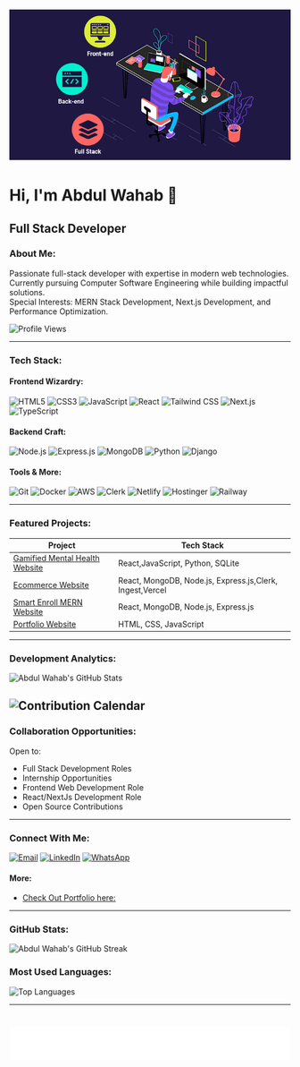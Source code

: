   # ![](gif3.gif)

# Hi, I'm Abdul Wahab 👋

## Full Stack Developer


### About Me:
Passionate full-stack developer with expertise in modern web technologies. Currently pursuing Computer Software Engineering while building impactful solutions.  
Special Interests: MERN Stack Development, Next.js Development, and Performance Optimization.

![Profile Views](https://komarev.com/ghpvc/?username=WahabCreations&color=brightgreen)


---

### Tech Stack:

#### Frontend Wizardry:
![HTML5](https://img.shields.io/badge/HTML5-%23E34F26.svg?style=for-the-badge&logo=html5&logoColor=white&label=)
![CSS3](https://img.shields.io/badge/CSS3-%231572B6.svg?style=for-the-badge&logo=css3&logoColor=white&label=)
![JavaScript](https://img.shields.io/badge/JavaScript-%23F7DF1E.svg?style=for-the-badge&logo=javascript&logoColor=white&label=)
![React](https://img.shields.io/badge/React-%2300D6F7.svg?style=for-the-badge&logo=react&logoColor=white&label=)
![Tailwind CSS](https://img.shields.io/badge/Tailwind_CSS-%2338BDF8.svg?style=for-the-badge&logo=tailwind-css&logoColor=white&label=)
![Next.js](https://img.shields.io/badge/Next.js-%23000000.svg?style=for-the-badge&logo=next.js&logoColor=white&label=)
![TypeScript](https://img.shields.io/badge/TypeScript-%233178C6.svg?style=for-the-badge&logo=typescript&logoColor=white&label=)

#### Backend Craft:
![Node.js](https://img.shields.io/badge/Node.js-%2361DAFB.svg?style=for-the-badge&logo=node.js&logoColor=white&label=)
![Express.js](https://img.shields.io/badge/Express.js-%23404d59.svg?style=for-the-badge&logo=express&logoColor=white&label=)
![MongoDB](https://img.shields.io/badge/MongoDB-%2347A248.svg?style=for-the-badge&logo=mongodb&logoColor=white&label=)
![Python](https://img.shields.io/badge/Python-%233776AB.svg?style=for-the-badge&logo=python&logoColor=white&label=)
![Django](https://img.shields.io/badge/Django-%23092E20.svg?style=for-the-badge&logo=django&logoColor=white&label=)

#### Tools & More:
![Git](https://img.shields.io/badge/Git-%23F05032.svg?style=for-the-badge&logo=git&logoColor=white&label=)
![Docker](https://img.shields.io/badge/Docker-%232496ED.svg?style=for-the-badge&logo=docker&logoColor=white&label=)
![AWS](https://img.shields.io/badge/AWS-%23232F3E.svg?style=for-the-badge&logo=amazon-aws&logoColor=white&label=)
![Clerk](https://img.shields.io/badge/Clerk-%23000000.svg?style=for-the-badge&logo=clerk&logoColor=white&label=)
![Netlify](https://img.shields.io/badge/Netlify-%23000000.svg?style=for-the-badge&logo=netlify&logoColor=white&label=)
![Hostinger](https://img.shields.io/badge/Hostinger-%23323272.svg?style=for-the-badge&logo=hostinger&logoColor=white&label=)
![Railway](https://img.shields.io/badge/Railway-%234CC84E.svg?style=for-the-badge&logo=railway&logoColor=white&label=)




---

### Featured Projects:

| Project | Tech Stack |
| ------- | ---------- |
| [Gamified Mental Health Website](https://github.com/WahabCreations/gamified-web-app) | React,JavaScript, Python, SQLite |
| [Ecommerce Website](https://github.com/WahabCreations/ecommerce-quickcart) | React, MongoDB, Node.js, Express.js,Clerk, Ingest,Vercel |
| [Smart Enroll MERN Website](https://github.com/WahabCreations/Mern-Academy-Edu) | React, MongoDB, Node.js, Express.js |
| [Portfolio Website](https://github.com/WahabCreations/task01-portfolio) | HTML, CSS, JavaScript |

---

### Development Analytics:

![Abdul Wahab's GitHub Stats](https://github-readme-stats.vercel.app/api?username=WahabCreations&show_icons=true&count_private=true&hide=prs)

![Contribution Calendar](https://github-readme-streak-stats.herokuapp.com/?user=WahabCreations)
---




### Collaboration Opportunities:
Open to:
- Full Stack Development Roles
- Internship Opportunities
- Frontend Web Development Role
- React/NextJs Development Role
- Open Source Contributions

---

### Connect With Me:
[![Email](https://img.shields.io/badge/Email-%23D44638.svg?style=for-the-badge&logo=gmail&logoColor=white)](mailto:wahabcreation2161@gmail.com)
[![LinkedIn](https://img.shields.io/badge/LinkedIn-%230077B5.svg?style=for-the-badge&logo=linkedin&logoColor=white)](https://www.linkedin.com/in/abdulwahab2161/)
[![WhatsApp](https://img.shields.io/badge/WhatsApp-%23296E5B.svg?style=for-the-badge&logo=whatsapp&logoColor=white)](https://wa.me/03115257482)

#### More:
- [Check Out Portfolio here:](http://wahabcreations7.netlify.app/)


---

### GitHub Stats:

![Abdul Wahab's GitHub Streak](https://github-readme-streak-stats.herokuapp.com/?user=WahabCreations&theme=dark)

### Most Used Languages:
![Top Languages](https://github-readme-stats.vercel.app/api/top-langs/?username=WahabCreations&layout=compact&theme=dark)


---

  # ![](gif5.svg)


